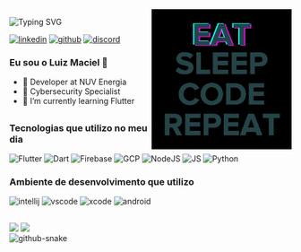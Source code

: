 <img src = "banner.gif" width = "250px" align="right"/>

![Typing SVG](https://readme-typing-svg.herokuapp.com/?color=FFFFFF&size=30&center=false&vCenter=true&width=530px&lines=Olá,+É+bom+ter+você+por+aqui!)

[![linkedin](https://img.shields.io/badge/LinkedIn-0077B5?style=for-the-badge&logo=linkedin&logoColor=white)](https://www.linkedin.com/in/luiz-claudio-maciel)
[![github](https://img.shields.io/badge/GitHub-100000?style=for-the-badge&logo=github&logoColor=white)](https://github.com/luizcmaciel)
[![discord](https://img.shields.io/badge/Discord-7289DA?style=for-the-badge&logo=discord&logoColor=white)](https://github.com/luizcmaciel)

### Eu sou o Luiz Maciel 👋 
- 🚀 Developer at NUV Energia
- 🚩 Cybersecurity Specialist
- 🌱 I’m currently learning Flutter
  
##

### Tecnologias que utilizo no meu dia

![Flutter](https://img.shields.io/badge/Flutter-%2302569B.svg?style=for-the-badge&logo=Flutter&logoColor=white)
![Dart](https://img.shields.io/badge/dart-%230175C2.svg?style=for-the-badge&logo=dart&logoColor=white)
![Firebase](https://img.shields.io/badge/firebase-%23039BE5.svg?style=for-the-badge&logo=firebase)
![GCP](https://img.shields.io/badge/Google_Cloud-4285F4?style=for-the-badge&logo=google-cloud&logoColor=white)
![NodeJS](https://img.shields.io/badge/Node.js-43853D?style=for-the-badge&logo=node.js&logoColor=white)
![JS](https://img.shields.io/badge/JavaScript-F7DF1E?style=for-the-badge&logo=javascript&logoColor=black)
![Python](https://img.shields.io/badge/Python-14354C?style=for-the-badge&logo=python&logoColor=white)

### Ambiente de desenvolvimento que utilizo

![intellij](https://img.shields.io/badge/IntelliJ_IDEA-000000.svg?style=for-the-badge&logo=intellij-idea&logoColor=white)
![vscode](https://img.shields.io/badge/Visual_Studio_Code-0078D4?style=for-the-badge&logo=visual%20studio%20code&logoColor=white)
![xcode](https://img.shields.io/badge/Xcode-007ACC?style=for-the-badge&logo=Xcode&logoColor=white)
![android](https://img.shields.io/badge/Android_Studio-3DDC84?style=for-the-badge&logo=android-studio&logoColor=white)

##

<div align="left">
  <img width="49.75%" src="https://github-readme-stats.vercel.app/api?username=luizcmaciel&theme=merko&count_private=true&hide_border=true">
  <img width="49.75%" src="https://github-readme-stats.vercel.app/api/top-langs/?username=luizcmaciel&theme=merko&count_private=true&hide_border=true&layout=compact">
</div>

<picture>
  <source media="(prefers-color-scheme: dark)" srcset="github-snake-dark.svg" />
  <source media="(prefers-color-scheme: light)" srcset="github-snake.svg" />
  <img alt="github-snake" src="github-snake.svg" />
</picture>
